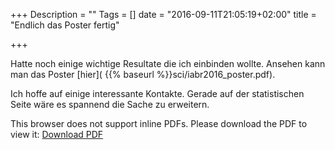 +++
Description = ""
Tags = []
date = "2016-09-11T21:05:19+02:00"
title = "Endlich das Poster fertig"

+++

Hatte noch einige wichtige Resultate die ich einbinden wollte.
Ansehen kann man das Poster [hier]( {{% baseurl %}}sci/iabr2016_poster.pdf).

Ich hoffe auf einige interessante Kontakte.  Gerade auf der
statistischen Seite wäre es spannend die Sache zu erweitern.

<object data='{{% baseurl %}}sci/iabr2016_poster.pdf' 
        type='application/pdf' 
        width='350em' 
        height='500em'>
<p>This browser does not support inline PDFs. Please download the PDF to view it: <a href="http://localhost:1313/~c1891011//sci/iabr2016_poster.pdf">Download PDF</a></p>
</object>
<!--more-->

